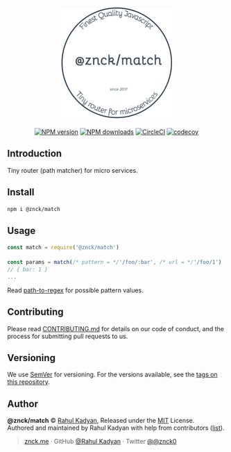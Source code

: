 
<div class="text-xs-center" align="center" style="margin: 20px">
  <img src="./docs/logo.png" height="255" alt="">
</div>

<div class="text-xs-center" align="center">

<!-- [![vue2](https://img.shields.io/badge/vue-2.x-brightgreen.svg)](https://vuejs.org/) -->
[![NPM version](https://img.shields.io/npm/v/@znck/match.svg?style=flat)](https://npmjs.com/package/@znck/match)
[![NPM downloads](https://img.shields.io/npm/dm/@znck/match.svg?style=flat)](https://npmjs.com/package/@znck/match)
[![CircleCI](https://circleci.com/gh/znck/match/tree/master.svg?style=shield)](https://circleci.com/gh/znck/match/tree/master)
[![codecov](https://codecov.io/gh/znck/match/branch/master/graph/badge.svg)](https://codecov.io/gh/znck/match)

</div>

## Introduction

Tiny router (path matcher) for micro services.

## Install

```bash
npm i @znck/match
```

## Usage

```js
const match = require('@znck/match')

const params = match(/* pattern = */'/foo/:bar', /* url = */'/foo/1')
// { bar: 1 }
...
```

Read [path-to-regex](https://www.npmjs.com/package/path-to-regexp) for possible pattern values.

## Contributing

Please read [CONTRIBUTING.md](CONTRIBUTING.md) for details on our code of conduct, and the process for submitting pull requests to us.

## Versioning

We use [SemVer](http://semver.org/) for versioning. For the versions available, see the [tags on this repository](https://github.com/znck/prop-types/releases).

## Author

**@znck/match** © [Rahul Kadyan](https://github.com/znck), Released under the [MIT](./LICENSE) License.<br>
Authored and maintained by Rahul Kadyan with help from contributors ([list](https://github.com/znck/@znck/match/contributors)).

> [znck.me](https://znck.me) · GitHub [@Rahul Kadyan](https://github.com/znck) · Twitter [@@znck0](https://twitter.com/@znck0)
